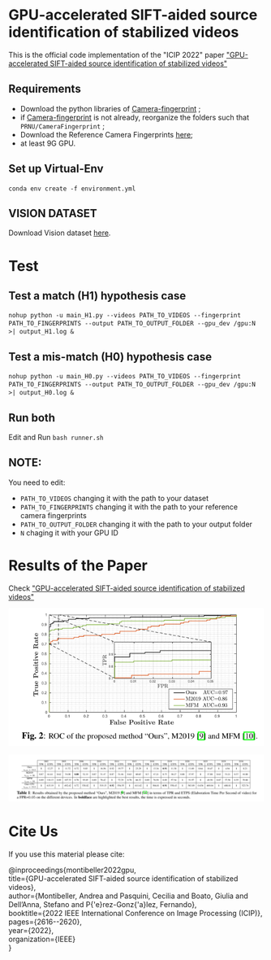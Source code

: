 # GPU-accelerated SIFT-aided source identification of stabilized videos

This is the official code implementation of the "ICIP 2022" paper ["GPU-accelerated SIFT-aided source identification of stabilized videos"](https://scholar.google.com/citations?view_op=view_citation&hl=en&user=C0v9f-cAAAAJ&citation_for_view=C0v9f-cAAAAJ:UeHWp8X0CEIC)

## Requirements

- Download the python libraries of [Camera-fingerprint](https://dde.binghamton.edu/download/camera_fingerprint/) ;
 - if [Camera-fingerprint](https://dde.binghamton.edu/download/camera_fingerprint/) is not already, reorganize the folders such that ```PRNU/CameraFingerprint``` ;
 - Download the Reference Camera Fingerprints [here](https://drive.google.com/drive/folders/1q6FpTvP5FYsgaQf5kbC3vjuT6s8jbmxs?usp=sharing);
 - at least 9G GPU.
## Set up Virtual-Env
```
conda env create -f environment.yml
```
## VISION DATASET

Download Vision dataset [here](https://lesc.dinfo.unifi.it/en/datasets).

# Test

## Test a match (H1) hypothesis case
```
nohup python -u main_H1.py --videos PATH_TO_VIDEOS --fingerprint PATH_TO_FINGERPRINTS --output PATH_TO_OUTPUT_FOLDER --gpu_dev /gpu:N >| output_H1.log & 
```

## Test a mis-match (H0) hypothesis case
```
nohup python -u main_H0.py --videos PATH_TO_VIDEOS --fingerprint PATH_TO_FINGERPRINTS --output PATH_TO_OUTPUT_FOLDER --gpu_dev /gpu:N >| output_H0.log & 
```

## Run both
Edit and Run ```bash runner.sh```

## NOTE:
You need to edit:
- ```PATH_TO_VIDEOS``` changing it with the path to your dataset
- ```PATH_TO_FINGERPRINTS``` changing it with the path to your reference camera fingerprints
- ```PATH_TO_OUTPUT_FOLDER``` changing it with the path to your output folder
- ```N``` chaging it with your GPU ID

# Results of the Paper

Check ["GPU-accelerated SIFT-aided source identification of stabilized videos"](https://scholar.google.com/citations?view_op=view_citation&hl=en&user=C0v9f-cAAAAJ&citation_for_view=C0v9f-cAAAAJ:UeHWp8X0CEIC)

<p align="center">
  <img src="https://github.com/AMontiB/GPU-PRNU-SIFT/blob/main/figures/ROC.png">
</p>

![tables](https://github.com/AMontiB/GPU-PRNU-SIFT/blob/main/figures/table.png?raw=true)

# Cite Us
If you use this material please cite: 

@inproceedings{montibeller2022gpu, \
  title={GPU-accelerated SIFT-aided source identification of stabilized videos}, \
  author={Montibeller, Andrea and Pasquini, Cecilia and Boato, Giulia and Dell’Anna, Stefano and P{\'e}rez-Gonz{\'a}lez, Fernando}, \
  booktitle={2022 IEEE International Conference on Image Processing (ICIP)}, \
  pages={2616--2620}, \
  year={2022}, \
  organization={IEEE} \
}

